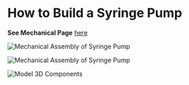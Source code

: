 # How to Build a Syringe Pump

**See Mechanical Page** [here](/Syringe-Pump-Demo/Mechanical-Assembly) 

![Mechanical Assembly of Syringe Pump](/Syringe-Pump-Demo/Mechanical-Assembly/Mech_Assembly_Pics/mech_assembly)

![Mechanical Assembly of Syringe Pump](/Syringe-Pump-Demo/Mechanical-Assembly/Mech_Assembly_Pics/mech_assembly_2)

![Model 3D Components](/Syringe-Pump-Demo/Mechanical-Assembly/Mech_Assembly_Pics/mech_assembly_3)
